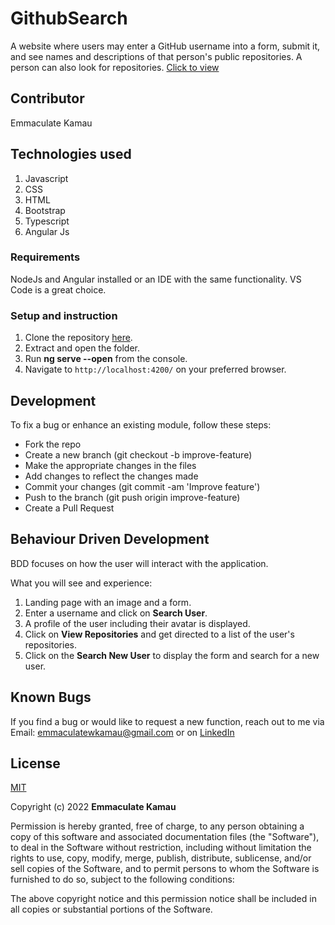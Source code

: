 # GithubSearch

A website where users may enter a GitHub username into a form, submit it, and see names and descriptions of that person's public repositories. A person can also look for repositories.
[Click to view](https://emmakamau.github.io/GithubSearch/)

## Contributor

Emmaculate Kamau

## Technologies used

1. Javascript
2. CSS
3. HTML
4. Bootstrap
5. Typescript
6. Angular Js

### Requirements

NodeJs and Angular installed or an IDE with the same functionality. VS Code is a great choice.

### Setup and instruction

1. Clone the repository [here](https://github.com/emmakamau/GithubSearch.git).
2. Extract and open the folder.
3. Run **ng serve --open** from the console.
4. Navigate to `http://localhost:4200/` on your preferred browser.

## Development

To fix a bug or enhance an existing module, follow these steps:
- Fork the repo
- Create a new branch (git checkout -b improve-feature)
- Make the appropriate changes in the files
- Add changes to reflect the changes made
- Commit your changes (git commit -am 'Improve feature')
- Push to the branch (git push origin improve-feature)
- Create a Pull Request

## Behaviour Driven Development

BDD focuses on how the user will interact with the application.

What you will see and experience:

1. Landing page with an image and a form.
2. Enter a username and click on **Search User**.
3. A profile of the user including their avatar is displayed.
4. Click on **View Repositories** and get directed to a list of the user's repositories.
5. Click on the **Search New User** to display the form and search for a new user.

## Known Bugs

If you find a bug or would like to request a new function, reach out to me via Email: emmaculatewkamau@gmail.com or on [LinkedIn](https://www.linkedin.com/in/emmaculate-k-987353104/)

## License

[MIT](https://choosealicense.com/licenses/mit/)

Copyright (c) 2022 **Emmaculate Kamau**

Permission is hereby granted, free of charge, to any person obtaining a copy of this software and associated documentation files (the "Software"), to deal in the Software without restriction, including without limitation the rights to use, copy, modify, merge, publish, distribute, sublicense, and/or sell copies of the Software, and to permit persons to whom the Software is furnished to do so, subject to the following conditions:

The above copyright notice and this permission notice shall be included in all copies or substantial portions of the Software.